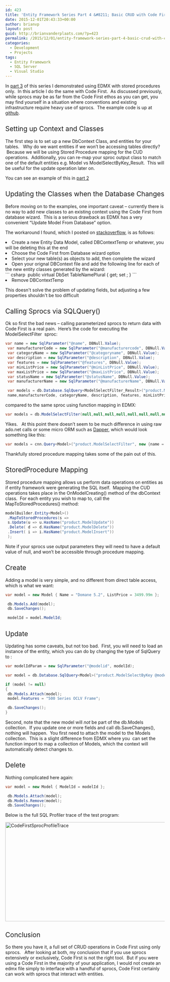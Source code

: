 ```yaml
---
id: 423
title: 'Entity Framework Series Part 4 &#8211; Basic CRUD with Code First + Sprocs'
date: 2015-12-01T20:43:33+00:00
author: brianvp
layout: post
guid: http://brianvanderplaats.com/?p=423
permalink: /2015/12/01/entity-framework-series-part-4-basic-crud-with-code-first-sprocs/
categories:
  - Development
  - Projects
tags:
  - Entity Framework
  - SQL Server
  - Visual Studio
---
```

<span style="font-weight: 400;">In </span>[<span style="font-weight: 400;">part 3</span>](http://brianvanderplaats.com/2015/11/11/entity-framework-series-part-3-basic-crud-with-edmx-sprocs/) <span style="font-weight: 400;">of this series I demonstrated using EDMX with stored procedures only.  In this article I do the same with Code First.  As discussed previously, while sprocs may be as far from the Code First ethos as you can get, you may find yourself in a situation where conventions and existing infrastructure require heavy use of sprocs.  The example code is up at <a href="https://github.com/brianvp/entityframework-examples/tree/master/EDMXBasicCRUDSprocs">github</a>.  </span>

## <span style="font-weight: 400;">Setting up Context and Classes</span>

<span style="font-weight: 400;">The first step is to set up a new DbContext Class, and entities for your tables.   Why do we want entities if we won’t be accessing tables directly?  Because we will be using Stored Procedure mapping for the CUD operations.  Additionally, you can re-map your sproc output class to match one of the default entities e.g. Model vs ModelSelectByKey_Result.  This will be useful for the update operation later on.  </span>

<span style="font-weight: 400;">You can see an example of this in </span>[<span style="font-weight: 400;">part 2</span>](http://brianvanderplaats.com/2015/10/27/entity-framework-series-part-2-basic-crud-with-code-first/)

## <span style="font-weight: 400;">Updating the Classes when the Database Changes</span>

<span style="font-weight: 400;">Before moving on to the examples, one important caveat &#8211; currently there is no way to add new classes to an existing context using the Code First from database wizard.  This is a serious drawback as EDMX has a very convenient “Update Model From Database” option.   </span>

<span style="font-weight: 400;">The workaround I found, which I posted on </span>[<span style="font-weight: 400;">stackoverflow</span>](http://stackoverflow.com/questions/22637350/how-to-synch-model-after-using-code-first-from-database-using-entity-framework-6)<span style="font-weight: 400;">, is as follows:</span>

<li style="font-weight: 400;">
  <span style="font-weight: 400;">Create a new Entity Data Model, called DBContextTemp or whatever, you will be deleting this at the end</span>
</li>
<li style="font-weight: 400;">
  <span style="font-weight: 400;">Choose the Code First from Database wizard option</span>
</li>
<li style="font-weight: 400;">
  <span style="font-weight: 400;">Select your new table(s) as objects to add, then complete the wizard</span>
</li>
<li style="font-weight: 400;">
  <span style="font-weight: 400;">Open your orignal DBContext file and add the following line for each of the new entity classes generated by the wizard:</span>
</li>
```
csharp  public virtual DbSet<TableName> TableNamePlural { get; set ; }
```
<li style="font-weight: 400;">
  <span style="font-weight: 400;">Remove DBContextTemp</span>
</li>

<span style="font-weight: 400;">This doesn't solve the problem of updating fields, but adjusting a few properties shouldn't be too difficult</span>

## <span style="font-weight: 400;">Calling Sprocs via SQLQuery()</span>

<span style="font-weight: 400;">Ok so first the bad news &#8211; calling parameterized sprocs to return data with Code First is a real pain.  Here’s the code for executing the ModelSelectFilter  sproc:</span>

```csharp
var name = new SqlParameter("@name", DBNull.Value);
 var manufacturerCode = new SqlParameter("@manufacturercode", DBNull.Value);
 var categoryName = new SqlParameter("@categoryname", DBNull.Value);
 var description = new SqlParameter("@description", DBNull.Value);
 var features = new SqlParameter("@features", DBNull.Value);
 var minListPrice = new SqlParameter("@minListPrice", DBNull.Value);
 var maxListPrice = new SqlParameter("@maxListPrice", DBNull.Value);
 var statusName = new SqlParameter("@statusName", DBNull.Value);
 var manufacturerName = new SqlParameter("@manufacturerName", DBNull.Value);

 var models = db.Database.SqlQuery<ModelSelectFilter_Result>("product.ModelSelectFilter @name, @manufacturercode, @categoryname,@description,@features,@minListPrice,@maxListPrice,@statusName, @manufacturerName", 
 name,manufacturerCode, categoryName, description, features, minListPrice,maxListPrice,statusName,manufacturerName).ToList();
```

<span style="font-weight: 400;">compared to the same sproc using function mapping in EDMX:</span>

```csharp
var models = db.ModelSelectFilter(null,null,null,null,null,null,null,null,null);
```

<span style="font-weight: 400;">Yikes.   At this point there doesn’t seem to be much difference in using raw ado.net calls or some micro ORM such as </span>[<span style="font-weight: 400;">Dapper</span>](https://github.com/StackExchange/dapper-dot-net)<span style="font-weight: 400;">, which would look something like this:</span>

```csharp
var models = cnn.Query<Model>("product.ModelSelectFilter", new {name = null, manufacturerCode = null, categoryName = null, description = null, features = null, minListPrice = null, maxListPrice = null, statusName=null,manufacturerName=null }, commandType:CommandType.StoredProcedure ).ToList();
```

<span style="font-weight: 400;">Thankfully stored procedure mapping takes some of the pain out of this.</span>

## <span style="font-weight: 400;">StoredProcedure Mapping</span>

Stored procedure mapping allows us perform data operations on entities as if entity framework were generating the SQL itself.  <span style="font-weight: 400;">Mapping the CUD operations takes place in the OnModelCreating() method of the dbContext class.  For each entity you wish to map to, call the MapToStoredProcedures() method:</span>

```csharp
modelBuilder.Entity<Model>()
 .MapToStoredProcedures(s =>
 s.Update(u => u.HasName("product.ModelUpdate"))
 .Delete( d => d.HasName("product.ModelDelete"))
 .Insert( i => i.HasName("product.ModelInsert"))
 );
```

<span style="font-weight: 400;">Note if your sprocs use output parameters they will need to have a default value of null, and won&#8217;t be accessible through procedure mapping.  </span>

## <span style="font-weight: 400;">Create</span>

<span style="font-weight: 400;">Adding a model is very simple, and no different from direct table access, which is what we want:</span>

```csharp
var model = new Model { Name = "Domane 5.2", ListPrice = 3499.99m };

 db.Models.Add(model);
 db.SaveChanges();

 modelId = model.ModelId;
```

## <span style="font-weight: 400;">Update</span>

<span style="font-weight: 400;">Updating has some caveats, but not too bad.  First, you will need to load an instance of the entity, which you can do by changing the type of SqlQuery to <Model>:</span>

```csharp
var modelIdParam = new SqlParameter("@modelid", modelId);

var model = db.Database.SqlQuery<Model>("product.ModelSelectByKey @modelid", modelIdParam).SingleOrDefault();

if (model != null)
{
 db.Models.Attach(model);
 model.Features = "500 Series OCLV Frame";

 db.SaveChanges();
}
```

<span style="font-weight: 400;">Second, note that the new model will *not* be part of the db.Models collection.  If you update one or more fields and call db.SaveChanges(), nothing will happen.  You first need to attach the model to the Models collection.  This is a slight difference from EDMX where you  can set the function import to map a collection of Models, which the context will automatically detect changes to. </span>

## <span style="font-weight: 400;">Delete</span>

<span style="font-weight: 400;">Nothing complicated here again:</span>

```csharp
var model = new Model { ModelId = modelId };

 db.Models.Attach(model);
 db.Models.Remove(model);
 db.SaveChanges();
```

<span style="font-weight: 400;">Below is the full SQL Profiler trace of the test program:</span>

[<img class="alignnone size-full wp-image-428" src="http://brianvanderplaats.com/wp-content/uploads/2015/12/CodeFirstSprocProfileTrace.png" alt="CodeFirstSprocProfileTrace" width="889" height="312" />](http://brianvanderplaats.com/wp-content/uploads/2015/12/CodeFirstSprocProfileTrace.png)

## <span style="font-weight: 400;">Conclusion</span>

<span style="font-weight: 400;">So there you have it, a full set of CRUD operations in Code First using only sprocs.   After looking at both, my conclusion that if you use sprocs extensively or exclusively, Code First is not the right tool.  But if you were using a Code First in the majority of your application, I would not create an edmx file simply to interface with a handful of sprocs, Code First certainly can work with sprocs that interact with entities. </span>
